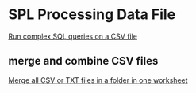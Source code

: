 # SPL Processing Data File

[Run complex SQL queries on a CSV file](run-sql-over-csv&xls.md)

## merge and combine CSV files
[Merge all CSV or TXT files in a folder in one worksheet]()
